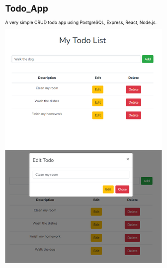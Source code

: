 # Todo_App
A very simple CRUD todo app using PostgreSQL, Express, React, Node.js.

![Main page](https://github.com/Carter4502/Todo_App/blob/main/Screenshot_1.png)
![Edit page](https://github.com/Carter4502/Todo_App/blob/main/Screenshot_2.png)
